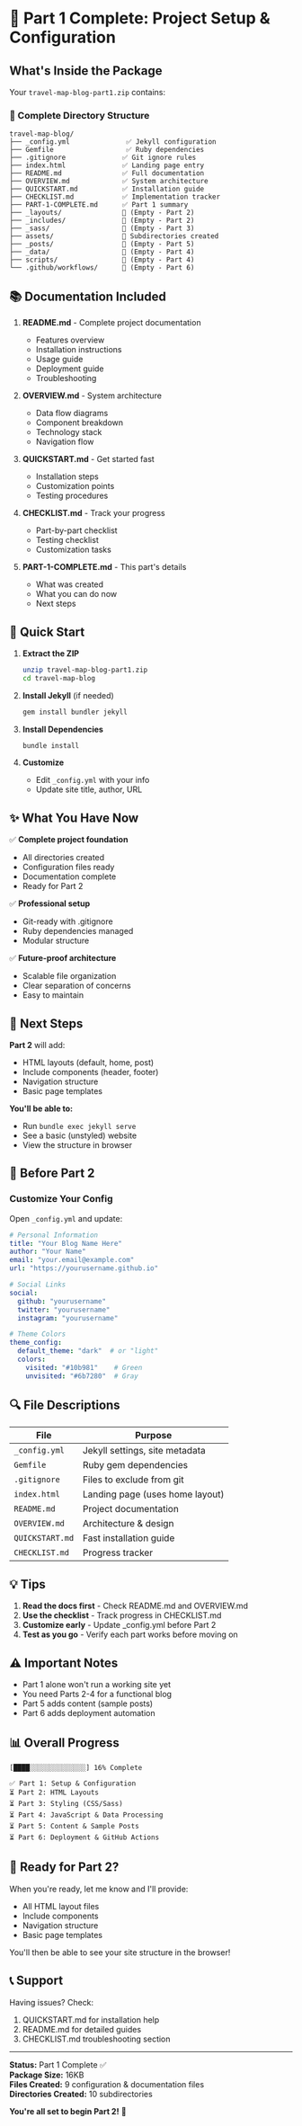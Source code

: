 # 🎉 Part 1 Complete: Project Setup & Configuration

## What's Inside the Package

Your `travel-map-blog-part1.zip` contains:

### 📁 Complete Directory Structure
```
travel-map-blog/
├── _config.yml              ✅ Jekyll configuration
├── Gemfile                  ✅ Ruby dependencies  
├── .gitignore              ✅ Git ignore rules
├── index.html              ✅ Landing page entry
├── README.md               ✅ Full documentation
├── OVERVIEW.md             ✅ System architecture
├── QUICKSTART.md           ✅ Installation guide
├── CHECKLIST.md            ✅ Implementation tracker
├── PART-1-COMPLETE.md      ✅ Part 1 summary
├── _layouts/               📁 (Empty - Part 2)
├── _includes/              📁 (Empty - Part 2)
├── _sass/                  📁 (Empty - Part 3)
├── assets/                 📁 Subdirectories created
├── _posts/                 📁 (Empty - Part 5)
├── _data/                  📁 (Empty - Part 4)
├── scripts/                📁 (Empty - Part 4)
└── .github/workflows/      📁 (Empty - Part 6)
```

## 📚 Documentation Included

1. **README.md** - Complete project documentation
   - Features overview
   - Installation instructions
   - Usage guide
   - Deployment guide
   - Troubleshooting

2. **OVERVIEW.md** - System architecture
   - Data flow diagrams
   - Component breakdown
   - Technology stack
   - Navigation flow

3. **QUICKSTART.md** - Get started fast
   - Installation steps
   - Customization points
   - Testing procedures

4. **CHECKLIST.md** - Track your progress
   - Part-by-part checklist
   - Testing checklist
   - Customization tasks

5. **PART-1-COMPLETE.md** - This part's details
   - What was created
   - What you can do now
   - Next steps

## 🚀 Quick Start

1. **Extract the ZIP**
   ```bash
   unzip travel-map-blog-part1.zip
   cd travel-map-blog
   ```

2. **Install Jekyll** (if needed)
   ```bash
   gem install bundler jekyll
   ```

3. **Install Dependencies**
   ```bash
   bundle install
   ```

4. **Customize**
   - Edit `_config.yml` with your info
   - Update site title, author, URL

## ✨ What You Have Now

✅ **Complete project foundation**
- All directories created
- Configuration files ready
- Documentation complete
- Ready for Part 2

✅ **Professional setup**
- Git-ready with .gitignore
- Ruby dependencies managed
- Modular structure

✅ **Future-proof architecture**
- Scalable file organization
- Clear separation of concerns
- Easy to maintain

## 🎯 Next Steps

**Part 2** will add:
- HTML layouts (default, home, post)
- Include components (header, footer)
- Navigation structure
- Basic page templates

**You'll be able to:**
- Run `bundle exec jekyll serve`
- See a basic (unstyled) website
- View the structure in browser

## 📝 Before Part 2

### Customize Your Config

Open `_config.yml` and update:

```yaml
# Personal Information
title: "Your Blog Name Here"
author: "Your Name"
email: "your.email@example.com"
url: "https://yourusername.github.io"

# Social Links
social:
  github: "yourusername"
  twitter: "yourusername"
  instagram: "yourusername"

# Theme Colors
theme_config:
  default_theme: "dark"  # or "light"
  colors:
    visited: "#10b981"    # Green
    unvisited: "#6b7280"  # Gray
```

## 🔍 File Descriptions

| File | Purpose |
|------|---------|
| `_config.yml` | Jekyll settings, site metadata |
| `Gemfile` | Ruby gem dependencies |
| `.gitignore` | Files to exclude from git |
| `index.html` | Landing page (uses home layout) |
| `README.md` | Project documentation |
| `OVERVIEW.md` | Architecture & design |
| `QUICKSTART.md` | Fast installation guide |
| `CHECKLIST.md` | Progress tracker |

## 💡 Tips

1. **Read the docs first** - Check README.md and OVERVIEW.md
2. **Use the checklist** - Track progress in CHECKLIST.md
3. **Customize early** - Update _config.yml before Part 2
4. **Test as you go** - Verify each part works before moving on

## ⚠️ Important Notes

- Part 1 alone won't run a working site yet
- You need Parts 2-4 for a functional blog
- Part 5 adds content (sample posts)
- Part 6 adds deployment automation

## 📊 Overall Progress

```
[████░░░░░░░░░░░░░░] 16% Complete

✅ Part 1: Setup & Configuration
⏳ Part 2: HTML Layouts
⏳ Part 3: Styling (CSS/Sass)
⏳ Part 4: JavaScript & Data Processing
⏳ Part 5: Content & Sample Posts
⏳ Part 6: Deployment & GitHub Actions
```

## 🤝 Ready for Part 2?

When you're ready, let me know and I'll provide:
- All HTML layout files
- Include components
- Navigation structure
- Basic page templates

You'll then be able to see your site structure in the browser!

## 📞 Support

Having issues? Check:
1. QUICKSTART.md for installation help
2. README.md for detailed guides
3. CHECKLIST.md troubleshooting section

---

**Status:** Part 1 Complete ✅  
**Package Size:** 16KB  
**Files Created:** 9 configuration & documentation files  
**Directories Created:** 10 subdirectories  

**You're all set to begin Part 2!** 🎊
